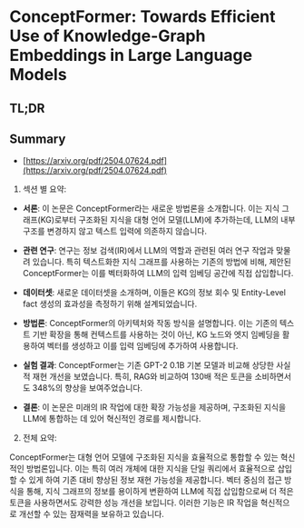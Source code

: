 # ConceptFormer: Towards Efficient Use of Knowledge-Graph Embeddings in Large Language Models
## TL;DR
## Summary
- [https://arxiv.org/pdf/2504.07624.pdf](https://arxiv.org/pdf/2504.07624.pdf)

1. 섹션 별 요약:

- **서론**: 이 논문은 ConceptFormer라는 새로운 방법론을 소개합니다. 이는 지식 그래프(KG)로부터 구조화된 지식을 대형 언어 모델(LLM)에 추가하는데, LLM의 내부 구조를 변경하지 않고 텍스트 입력에 의존하지 않습니다.

- **관련 연구**: 연구는 정보 검색(IR)에서 LLM의 역할과 관련된 여러 연구 작업과 맞물려 있습니다. 특히 텍스트화한 지식 그래프를 사용하는 기존의 방법에 비해, 제안된 ConceptFormer는 이를 벡터화하여 LLM의 입력 임베딩 공간에 직접 삽입합니다.

- **데이터셋**: 새로운 데이터셋을 소개하며, 이들은 KG의 정보 회수 및 Entity-Level fact 생성의 효과성을 측정하기 위해 설계되었습니다.

- **방법론**: ConceptFormer의 아키텍처와 작동 방식을 설명합니다. 이는 기존의 텍스트 기반 확장을 통해 컨텍스트를 사용하는 것이 아닌, KG 노드와 엣지 임베딩을 활용하여 벡터를 생성하고 이를 입력 임베딩에 추가하여 사용합니다.

- **실험 결과**: ConceptFormer는 기존 GPT-2 0.1B 기본 모델과 비교해 상당한 사실적 재현 개선을 보였습니다. 특히, RAG와 비교하여 130배 적은 토큰을 소비하면서도 348%의 향상을 보여주었습니다.

- **결론**: 이 논문은 미래의 IR 작업에 대한 확장 가능성을 제공하며, 구조화된 지식을 LLM에 통합하는 데 있어 혁신적인 경로를 제시합니다.

2. 전체 요약:

ConceptFormer는 대형 언어 모델에 구조화된 지식을 효율적으로 통합할 수 있는 혁신적인 방법론입니다. 이는 특히 여러 개체에 대한 지식을 단일 쿼리에서 효율적으로 삽입할 수 있게 하여 기존 대비 향상된 정보 재현 가능성을 제공합니다. 벡터 중심의 접근 방식을 통해, 지식 그래프의 정보를 용이하게 변환하여 LLM에 직접 삽입함으로써 더 적은 토큰을 사용하면서도 강력한 성능 개선을 보입니다. 이러한 기능은 IR 작업을 혁신적으로 개선할 수 있는 잠재력을 보유하고 있습니다.